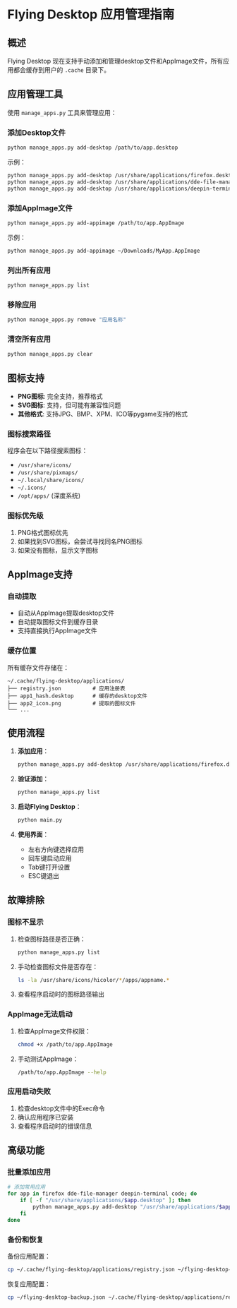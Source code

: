 # Flying Desktop 应用管理指南

## 概述

Flying Desktop 现在支持手动添加和管理desktop文件和AppImage文件，所有应用都会缓存到用户的 `.cache` 目录下。

## 应用管理工具

使用 `manage_apps.py` 工具来管理应用：

### 添加Desktop文件

```bash
python manage_apps.py add-desktop /path/to/app.desktop
```

示例：
```bash
python manage_apps.py add-desktop /usr/share/applications/firefox.desktop
python manage_apps.py add-desktop /usr/share/applications/dde-file-manager.desktop
python manage_apps.py add-desktop /usr/share/applications/deepin-terminal.desktop
```

### 添加AppImage文件

```bash
python manage_apps.py add-appimage /path/to/app.AppImage
```

示例：
```bash
python manage_apps.py add-appimage ~/Downloads/MyApp.AppImage
```

### 列出所有应用

```bash
python manage_apps.py list
```

### 移除应用

```bash
python manage_apps.py remove "应用名称"
```

### 清空所有应用

```bash
python manage_apps.py clear
```

## 图标支持

- **PNG图标**: 完全支持，推荐格式
- **SVG图标**: 支持，但可能有兼容性问题
- **其他格式**: 支持JPG、BMP、XPM、ICO等pygame支持的格式

### 图标搜索路径

程序会在以下路径搜索图标：
- `/usr/share/icons/`
- `/usr/share/pixmaps/`
- `~/.local/share/icons/`
- `~/.icons/`
- `/opt/apps/` (深度系统)

### 图标优先级

1. PNG格式图标优先
2. 如果找到SVG图标，会尝试寻找同名PNG图标
3. 如果没有图标，显示文字图标

## AppImage支持

### 自动提取

- 自动从AppImage提取desktop文件
- 自动提取图标文件到缓存目录
- 支持直接执行AppImage文件

### 缓存位置

所有缓存文件存储在：
```
~/.cache/flying-desktop/applications/
├── registry.json          # 应用注册表
├── app1_hash.desktop      # 缓存的desktop文件
├── app2_icon.png          # 提取的图标文件
└── ...
```

## 使用流程

1. **添加应用**：
   ```bash
   python manage_apps.py add-desktop /usr/share/applications/firefox.desktop
   ```

2. **验证添加**：
   ```bash
   python manage_apps.py list
   ```

3. **启动Flying Desktop**：
   ```bash
   python main.py
   ```

4. **使用界面**：
   - 左右方向键选择应用
   - 回车键启动应用
   - Tab键打开设置
   - ESC键退出

## 故障排除

### 图标不显示

1. 检查图标路径是否正确：
   ```bash
   python manage_apps.py list
   ```

2. 手动检查图标文件是否存在：
   ```bash
   ls -la /usr/share/icons/hicolor/*/apps/appname.*
   ```

3. 查看程序启动时的图标路径输出

### AppImage无法启动

1. 检查AppImage文件权限：
   ```bash
   chmod +x /path/to/app.AppImage
   ```

2. 手动测试AppImage：
   ```bash
   /path/to/app.AppImage --help
   ```

### 应用启动失败

1. 检查desktop文件中的Exec命令
2. 确认应用程序已安装
3. 查看程序启动时的错误信息

## 高级功能

### 批量添加应用

```bash
# 添加常用应用
for app in firefox dde-file-manager deepin-terminal code; do
    if [ -f "/usr/share/applications/$app.desktop" ]; then
        python manage_apps.py add-desktop "/usr/share/applications/$app.desktop"
    fi
done
```

### 备份和恢复

备份应用配置：
```bash
cp ~/.cache/flying-desktop/applications/registry.json ~/flying-desktop-backup.json
```

恢复应用配置：
```bash
cp ~/flying-desktop-backup.json ~/.cache/flying-desktop/applications/registry.json
```